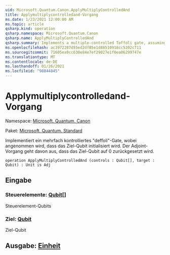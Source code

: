 ```yaml
---
uid: Microsoft.Quantum.Canon.ApplyMultiplyControlledAnd
title: Applymultiplycontrolledand-Vorgang
ms.date: 1/23/2021 12:00:00 AM
ms.topic: article
qsharp.kind: operation
qsharp.namespace: Microsoft.Quantum.Canon
qsharp.name: ApplyMultiplyControlledAnd
qsharp.summary: Implements a multiple-controlled Toffoli gate, assuming that target qubit is initialized 0.  The adjoint operation assumes that the target qubit will be reset to 0.
ms.openlocfilehash: ac3972287d55ed2df85e1d88510918cc5202c711
ms.sourcegitcommit: 71605ea9cc630e84e7ef29027e1f0ea06299747e
ms.translationtype: MT
ms.contentlocale: de-DE
ms.lasthandoff: 01/26/2021
ms.locfileid: "98844845"
---
```

# <a name="applymultiplycontrolledand-operation"></a>Applymultiplycontrolledand-Vorgang

Namespace: [Microsoft. Quantum. Canon](xref:Microsoft.Quantum.Canon)

Paket: [Microsoft. Quantum. Standard](https://nuget.org/packages/Microsoft.Quantum.Standard)


Implementiert ein mehrfach kontrolliertes "deffoli"-Gate, wobei angenommen wird, dass das Ziel-Qubit initialisiert wird.  Der Adjoint-Vorgang geht davon aus, dass das Ziel-Qubit auf 0 zurückgesetzt wird.

```qsharp
operation ApplyMultiplyControlledAnd (controls : Qubit[], target : Qubit) : Unit is Adj
```


## <a name="input"></a>Eingabe

### <a name="controls--qubit"></a>Steuerelemente: [Qubit](xref:microsoft.quantum.lang-ref.qubit)[]

Steuerelement-Qubits


### <a name="target--qubit"></a>Ziel: [Qubit](xref:microsoft.quantum.lang-ref.qubit)

Ziel-Qubit



## <a name="output--unit"></a>Ausgabe: [Einheit](xref:microsoft.quantum.lang-ref.unit)

